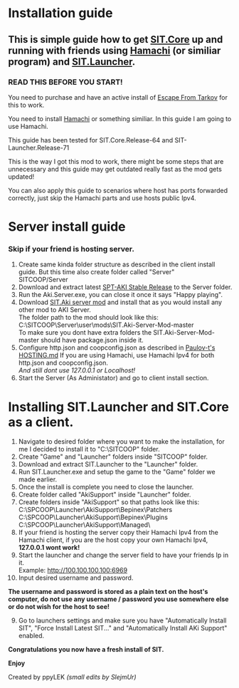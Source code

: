 # Installation guide

## This is simple guide how to get [SIT.Core](https://github.com/paulov-t/SIT.Core) up and running with friends using [Hamachi](https://www.vpn.net/) (or similiar program) and [SIT.Launcher](https://github.com/paulov-t/SIT.Launcher).

### READ THIS BEFORE YOU START!
You need to purchase and have an active install of [Escape From Tarkov](https://www.escapefromtarkov.com/) for this to work.

You need to install [Hamachi](https://www.vpn.net/) or something similiar. In this guide I am going to use Hamachi.

This guide has been tested for SIT.Core.Release-64 and SIT-Launcher.Release-71

This is the way I got this mod to work, there might be some steps that are unnecessary and this guide may get outdated really fast as the mod gets updated!

You can also apply this guide to scenarios where host has ports forwarded correctly, just skip the Hamachi parts and use hosts public Ipv4.

# Server install guide 
### Skip if your friend is hosting server.
1. Create same kinda folder structure as described in the client install guide.
But this time also create folder called "Server"\
SITCOOP/Server
2. Download and extract latest [SPT-AKI Stable Release](https://dev.sp-tarkov.com/SPT-AKI/Stable-releases/releases) to the Server folder.
3. Run the Aki.Server.exe, you can close it once it says "Happy playing".
4. Download [SIT.Aki server mod](https://github.com/paulov-t/SIT.Aki-Server-Mod) and install that as you would install any other mod to AKI Server.\
The folder path to the mod should look like this:\
C:\SITCOOP\Server\user\mods\SIT.Aki-Server-Mod-master\
To make sure you dont have extra folders the SIT.Aki-Server-Mod-master should have package.json inside it.
5. Configure http.json and coopconfig.json as described in [Paulov-t's HOSTING.md](https://github.com/paulov-t/SIT.Core/wiki/Hosting-English)
If you are using Hamachi, use Hamachi Ipv4 for both http.json and coopconfig.json.\
*And still dont use 127.0.0.1 or Localhost!*
6. Start the Server (As Administator) and go to client install section.

# Installing SIT.Launcher and SIT.Core as a client.

1. Navigate to desired folder where you want to make the installation, for me I decided to install it to "C:\SITCOOP" folder.
2. Create "Game" and "Launcher" folders inside "SITCOOP" folder.
3. Download and extract SIT.Launcher to the "Launcher" folder.
4. Run SIT.Launcher.exe and setup the game to the "Game" folder we made earlier.
5. Once the install is complete you need to close the launcher.
6. Create folder called "AkiSupport" inside "Launcher" folder.
7. Create folders inside "AkiSupport" so that paths look like this:\
C:\SPCOOP\Launcher\AkiSupport\Bepinex\Patchers\
C:\SPCOOP\Launcher\AkiSupport\Bepinex\Plugins\
C:\SPCOOP\Launcher\AkiSupport\Managed\
6. If your friend is hosting the server copy their Hamachi Ipv4 from the Hamachi client, if you are the host copy your own Hamachi Ipv4, **127.0.0.1 wont work!**
7. Start the launcher and change the server field to have your friends Ip in it.\
Example: http://100.100.100.100:6969
8. Input desired username and password.

**The username and password is stored as a plain text on the host's computer, do not use any username / password you use somewhere else or do not wish for the host to see!**

9. Go to launchers settings and make sure you have "Automatically Install SIT", "Force Install Latest SIT..." and "Automatically Install AKi Support" enabled.

**Congratulations you now have a fresh install of SIT.**

**Enjoy**

Created by ppyLEK *(small edits by SlejmUr)*
